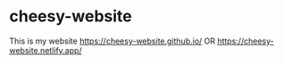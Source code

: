 # cheesy-website
This is my website
https://cheesy-website.github.io/
OR
https://cheesy-website.netlify.app/
